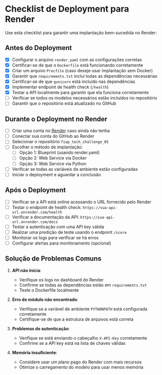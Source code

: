# Checklist de Deployment para Render

Use esta checklist para garantir uma implantação bem-sucedida no Render:

## Antes do Deployment

- [x] Configurar o arquivo `render.yaml` com as configurações corretas
- [x] Certificar-se de que o `Dockerfile` está funcionando corretamente
- [x] Criar um arquivo `Procfile` (caso deseje usar implantação sem Docker)
- [x] Garantir que `requirements.txt` inclui todas as dependências necessárias
- [x] Certificar-se de que `gunicorn` está incluído nas dependências
- [x] Implementar endpoint de health check (`/health`)
- [x] Testar a API localmente para garantir que ela funciona corretamente
- [ ] Verificar se todos os modelos necessários estão incluídos no repositório
- [ ] Garantir que o repositório está atualizado no GitHub

## Durante o Deployment no Render

- [ ] Criar uma conta no [Render](https://render.com/) caso ainda não tenha
- [ ] Conectar sua conta do GitHub ao Render
- [ ] Selecionar o repositório `fiap_tech_challenge_05`
- [ ] Escolher o método de implantação:
  - [ ] Opção 1: Blueprint (usando render.yaml)
  - [ ] Opção 2: Web Service via Docker
  - [ ] Opção 3: Web Service via Python
- [ ] Verificar se todas as variáveis de ambiente estão configuradas
- [ ] Iniciar o deployment e aguardar a conclusão

## Após o Deployment

- [ ] Verificar se a API está online acessando o URL fornecido pelo Render
- [ ] Testar o endpoint de health check: `https://sua-api-url.onrender.com/health`
- [ ] Verificar a documentação da API: `https://sua-api-url.onrender.com/docs`
- [ ] Testar a autenticação com uma API key válida
- [ ] Realizar uma predição de teste usando o endpoint `/score`
- [ ] Monitorar os logs para verificar se há erros
- [ ] Configurar alertas para monitoramento (opcional)

## Solução de Problemas Comuns

1. **API não inicia**:
   - Verifique os logs no dashboard do Render
   - Confirme se todas as dependências estão em `requirements.txt`
   - Teste o Dockerfile localmente

2. **Erro de módulo não encontrado**:
   - Verifique se a variável de ambiente `PYTHONPATH` está configurada corretamente
   - Certifique-se de que a estrutura de arquivos está correta

3. **Problemas de autenticação**:
   - Verifique se está enviando o cabeçalho `X-API-Key` corretamente
   - Confirme se a API key está na lista de chaves válidas

4. **Memória insuficiente**:
   - Considere usar um plano pago do Render com mais recursos
   - Otimize o carregamento do modelo para usar menos memória